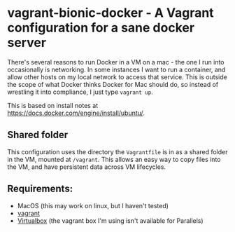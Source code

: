# vagrant-bionic-docker - A Vagrant configuration for a sane docker server

There's several reasons to run Docker in a VM on a mac - the one I run into occasionally is networking. In some instances I want to run a container, and allow other hosts on my local network to access that service. This is outside the scope of what Docker thinks Docker for Mac should do, so instead of wrestling it into compliance, I just type `vagrant up`.

This is based on install notes at https://docs.docker.com/engine/install/ubuntu/.

## Shared folder
This configuration uses the directory the `Vagrantfile` is in as a shared folder in the VM, mounted at `/vagrant`. This allows an easy way to copy files into the VM, and have persistent data across VM lifecycles.

## Requirements:

* MacOS (this may work on linux, but I haven't tested)
* [vagrant](https://www.vagrantup.com/)
* [Virtualbox](https://www.virtualbox.org/) (the vagrant box I'm using isn't available for Parallels)

